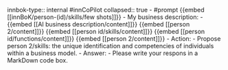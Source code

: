 innbok-type:: internal
#innCoPilot
collapsed:: true
	- #prompt {{embed [[innBoK/person-(id)/skills/few shots]]}}
		- My business description:
		- {{embed [[AI business description/content]]}} {{embed [[person 2/content]]}} {{embed [[person id/skills/content]]}} {{embed [[person id/functions/content]]}} {{embed [[person 2/content]]}}
		- Action:
		- Propose person 2/skills: the unique identification and competencies of individuals within a business model.
		- Answer:
		- Please write your respons in a MarkDown code box.




